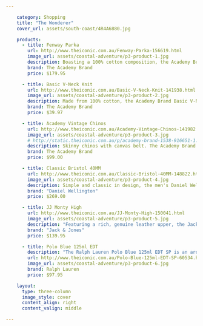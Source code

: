 ```yaml
---

    category: Shopping
    title: "The Wonderer"
    cover_url: assets/south-coast/4R4A6880.jpg

    products:
      - title: Fenway Parka
        url: http://www.theiconic.com.au/Fenway-Parka-156619.html
        image_url: assets/coastal-adventure/p3-product-1.jpg
        description: Boasting a 100% cotton composition, the Academy Brand Fenway Parka is both practical and stylish with a detachable hood and generous storage.
        brand: The Academy Brand
        price: $179.95

      - title: Basic V-Neck Knit
        url: http://www.theiconic.com.au/Basic-V-Neck-Knit-141938.html
        image_url: assets/coastal-adventure/p3-product-2.jpg
        description: Made from 100% cotton, the Academy Brand Basic V-Neck Knit sweater has a versatile design that's ideal for transeasonal layering.
        brand: The Academy Brand
        price: $39.97

      - title: Academy Vintage Chinos
        url: http://www.theiconic.com.au/Academy-Vintage-Chinos-141982.html
        image_url: assets/coastal-adventure/p3-product-3.jpg
        # http://static.theiconic.com.au/p/academy-brand-1538-916651-1.jpg
        description: Skinny chinos with canvas belt. The Academy Brand Academy Vintage Chinos have a narrow waistband, belt loops, and a buttoned zip fly front. The pants have a classic five pocket design and come with a canvas belt which has contrast leather-look trims. The Academy Brand Academy Vintage Chinos are made from 100% cotton and have a skinny leg fit.
        brand: The Academy Brand
        price: $99.00

      - title: Classic Bristol 40MM
        url: http://www.theiconic.com.au/Classic-Bristol-40MM-148822.html
        image_url: assets/coastal-adventure/p3-product-4.jpg
        description: Simple and classic in design, the men's Daniel Wellington Classic Bristol 40MM watch features an eggshell dial with silver-toned detailing, and a premium leather strap with a pin buckle closure.
        brand: "Daniel Wellington"
        price: $269.00

      - title: JJ Monty High
        url: http://www.theiconic.com.au/JJ-Monty-High-150041.html
        image_url: assets/coastal-adventure/p3-product-5.jpg
        description: "Featuring a rich, genuine leather upper, the Jack & Jones JJ Monty High sneakers are ideal for casual, weekend wear. "
        brand: "Jack & Jones"
        price: $139.95

      - title: Polo Blue 125ml EDT
        description: "The Ralph Lauren Polo Blue 125ml EDT SP is an aromatic fragrance for men. The composition features top notes of melon, mandarin, orange and cucumber and lead to a heart of basil, sage and geranium, and a base of musk, woody notes and suede."
        url: http://www.theiconic.com.au/Polo-Blue-125ml-EDT-SP-60534.html
        image_url: assets/coastal-adventure/p3-product-6.jpg
        brand: Ralph Lauren
        price: $97.95

    layout:
      type: three-column
      image_style: cover
      content_align: right
      content_valign: middle

---
```


